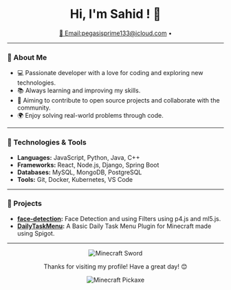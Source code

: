 <h1 align="center">Hi, I'm Sahid ! 👋</h1>

<p align="center">
  <a href="mailto:pega122@example.com">📧 Email:pegasisprime133@icloud.com</a> •
</p>

---

### 🚀 About Me

- 💻 Passionate developer with a love for coding and exploring new technologies.
- 📚 Always learning and improving my skills.
- 🎯 Aiming to contribute to open source projects and collaborate with the community.
- 🌍 Enjoy solving real-world problems through code.

---

### 🔧 Technologies & Tools

- **Languages:** JavaScript, Python, Java, C++
- **Frameworks:** React, Node.js, Django, Spring Boot
- **Databases:** MySQL, MongoDB, PostgreSQL
- **Tools:** Git, Docker, Kubernetes, VS Code

---

### 🌟 Projects

- **[face-detection](https://github.com/nasiridrishi/face-detection.git):** Face Detection and using Filters using p4.js and ml5.js.
- **[DailyTaskMenu](https://github.com/pega122/DailyTaskMenu---A-Basic-Spigot-Plugin.git):** A Basic Daily Task Menu Plugin for Minecraft made using Spigot.

---

<p align="center">
  <img src="https://img.icons8.com/color/48/000000/minecraft-sword.png" alt="Minecraft Sword" />
</p>

<p align="center">
  Thanks for visiting my profile! Have a great day! 😊
</p>

<p align="center">
  <img src="https://img.icons8.com/color/48/000000/minecraft-pickaxe.png" alt="Minecraft Pickaxe" />
</p>
